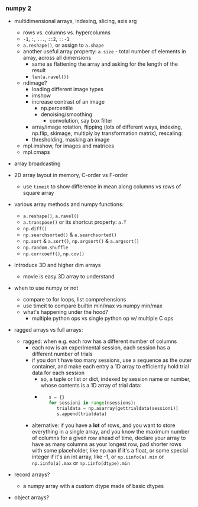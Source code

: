 ### numpy 2

- multidimensional arrays, indexing, slicing, axis arg
    - rows vs. columns vs. hypercolumns
    - `-1`, `:`, `...`, `::2`, `::-1`
    - `a.reshape()`, or assign to `a.shape`
    - another useful array property: `a.size` - total number of elements in array, across all dimensions
        - same as flattening the array and asking for the length of the result
        - `len(a.ravel())`
    - ndimage?
        - loading different image types
        - imshow
        - increase contrast of an image
            - np.percentile
            - denoising/smoothing
                - convolution, say box filter
        - array/image rotation, flipping (lots of different ways, indexing, np.flip, skimage, multiply by transformation matrix), rescaling:
        - thresholding, masking an image
    - mpl.imshow, for images and matrices
    - mpl.cmaps

- array broadcasting

- 2D array layout in memory, C-order vs F-order
    - use `timeit` to show difference in mean along columns vs rows of square array

- various array methods and numpy functions:
    - `a.reshape()`, `a.ravel()`
    - `a.transpose()` or its shortcut property: `a.T`
    - `np.diff()`
    - `np.searchsorted()` & `a.searchsorted()`
    - `np.sort` & `a.sort()`, `np.argsort()` & `a.argsort()`
    - `np.random.shuffle`
    - `np.corrcoeff()`, `np.cov()`

- introduce 3D and higher dim arrays
    - movie is easy 3D array to understand

- when to use numpy or not
    - compare to for loops, list comprehensions
    - use timeit to compare builtin min/max vs numpy min/max
    - what's happening under the hood?
        - multiple python ops vs single python op w/ multiple C ops

- ragged arrays vs full arrays:
    - ragged: when e.g. each row has a different number of columns
        - each row is an experimental session, each session has a different number of trials
        - if you don't have too many sessions, use a sequence as the outer container, and make each entry a 1D array to efficiently hold trial data for each session
            - so, a tuple or list or dict, indexed by session name or number, whose contents is a 1D array of trial data:
            - ```python
                 s = {}
                 for sessioni in range(nsessions):
                    trialdata = np.asarray(gettrialdata(sessioni))
                    s.append(trialdata)
              ````
        - alternative: if you have a **lot** of rows, and you want to store everything in a single array, and you know the maximum number of columns for a given row ahead of time, declare your array to have as many columns as your longest row, pad shorter rows with some placeholder, like np.nan if it's a float, or some special integer if it's an int array, like -1, or `np.iinfo(a).min` or `np.iinfo(a).max` or `np.iinfo(dtype).min`


- record arrays?
    - a numpy array with a custom dtype made of basic dtypes
- object arrays?
